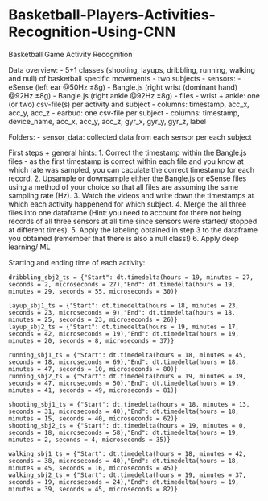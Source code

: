# Basketball-Players-Activities-Recognition-Using-CNN

Basketball Game Activity Recognition 

Data overview:
	- 5+1 classes (shooting, layups, dribbling, running, walking and null) of basketball specific movements 
	- two subjects
	- sensors:
		- eSense (left ear @50Hz ±8g)
		- Bangle.js (right wrist (dominant hand) @92Hz ±8g)
		- Bangle.js (right ankle @92Hz ±8g)
	- files
		- wrist + ankle: one (or two) csv-file(s) per activity and subject 
			- columns: timestamp, acc_x, acc_y, acc_z
		- earbud: one csv-file per subject
			- columns: timestamp, device_name, acc_x, acc_y, acc_z, gyr_x, gyr_y, gyr_z, label

Folders:
	- sensor_data: collected data from each sensor per each subject

First steps + general hints:
	1. Correct the timestamp within the Bangle.js files - as the first timestamp is correct within each file and you know at which rate was sampled, you can caculate the correct timestamp 
	   for each record.
	2. Upsample or downsample either the Bangle.js or eSense files using a method of your choice so that all files are assuming the same sampling rate (Hz).
	3. Watch the videos and write down the timestamps at which each activity happenend for which subject.
	4. Merge the all three files into one dataframe (Hint: you need to account for there not being records of all three sensors at all time since sensors were started/ stopped at 
	   different times).
	5. Apply the labeling obtained in step 3 to the dataframe you obtained (remember that there is also a null class!)
	6. Apply deep learning/ ML
	 
Starting and ending time of each activity:

	dribbling_sbj2_ts = {"Start": dt.timedelta(hours = 19, minutes = 27, seconds = 2, microseconds = 27),"End": dt.timedelta(hours = 19, minutes = 29, seconds = 55, microseconds = 30)}

	layup_sbj1_ts = {"Start": dt.timedelta(hours = 18, minutes = 23, seconds = 23, microseconds = 9),"End": dt.timedelta(hours = 18, minutes = 25, seconds = 23, microseconds = 26)}
	layup_sbj2_ts = {"Start": dt.timedelta(hours = 19, minutes = 17, seconds = 42, microseconds = 19),"End": dt.timedelta(hours = 19, minutes = 20, seconds = 8, microseconds = 37)}

	running_sbj1_ts = {"Start": dt.timedelta(hours = 18, minutes = 45, seconds = 18, microseconds = 69),"End": dt.timedelta(hours = 18, minutes = 47, seconds = 10, microseconds = 80)}
	running_sbj2_ts = {"Start": dt.timedelta(hours = 19, minutes = 39, seconds = 47, microseconds = 50),"End": dt.timedelta(hours = 19, minutes = 41, seconds = 49, microseconds = 81)}

	shooting_sbj1_ts = {"Start": dt.timedelta(hours = 18, minutes = 13, seconds = 31, microseconds = 40),"End": dt.timedelta(hours = 18, minutes = 15, seconds = 40, microseconds = 62)}
	shooting_sbj2_ts = {"Start": dt.timedelta(hours = 19, minutes = 0, seconds = 18, microseconds = 58),"End": dt.timedelta(hours = 19, minutes = 2, seconds = 4, microseconds = 35)}

	walking_sbj1_ts = {"Start": dt.timedelta(hours = 18, minutes = 42, seconds = 38, microseconds = 40),"End": dt.timedelta(hours = 18, minutes = 45, seconds = 16, microseconds = 45)}
	walking_sbj2_ts = {"Start": dt.timedelta(hours = 19, minutes = 37, seconds = 19, microseconds = 24),"End": dt.timedelta(hours = 19, minutes = 39, seconds = 45, microseconds = 82)}
